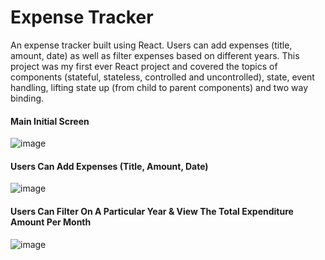 # Expense Tracker

An expense tracker built using React. Users can add expenses (title, amount, date) as well as filter expenses based on different years. This project was my first ever React project and covered the topics of components (stateful, stateless, controlled and uncontrolled), state, event handling, lifting state up (from child to parent components) and two way binding.

#### Main Initial Screen

![image](https://github.com/stephenkettley/expense-tracker/assets/109079565/6856a60b-d366-4648-bf4d-cda26cda9856)

#### Users Can Add Expenses (Title, Amount, Date)

![image](https://github.com/stephenkettley/expense-tracker/assets/109079565/7d89d50f-b5c1-458b-b90a-89b0182860b9)

#### Users Can Filter On A Particular Year & View The Total Expenditure Amount Per Month

![image](https://github.com/stephenkettley/expense-tracker/assets/109079565/f9c6918b-a486-4eb1-9c2e-62d7b7f3089b)





